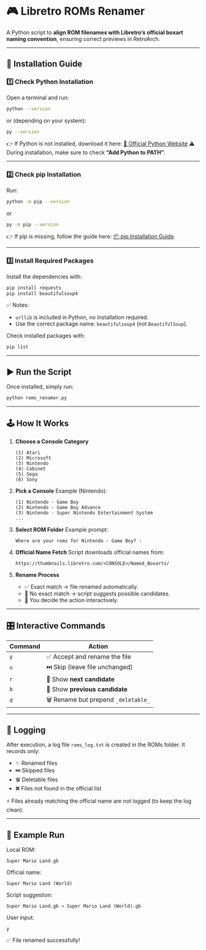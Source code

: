 # 🎮 Libretro ROMs Renamer

A Python script to **align ROM filenames with Libretro’s official boxart naming convention**, ensuring correct previews in RetroArch.

---

## 🔧 Installation Guide

### 1️⃣ Check Python Installation

Open a terminal and run:

```sh
python --version
```

or (depending on your system):

```sh
py --version
```

👉 If Python is not installed, download it here: [🐍 Official Python Website](https://www.python.org/downloads/)
⚠️ During installation, make sure to check **“Add Python to PATH”**.

---

### 2️⃣ Check pip Installation

Run:

```sh
python -m pip --version
```

or

```sh
py -m pip --version
```

👉 If pip is missing, follow the guide here: [📦 pip Installation Guide](https://packaging.python.org/en/latest/tutorials/installing-packages/).

---

### 3️⃣ Install Required Packages

Install the dependencies with:

```sh
pip install requests
pip install beautifulsoup4
```

✅ Notes:

* `urllib` is included in Python, no installation required.
* Use the correct package name: `beautifulsoup4` (not `BeautifulSoup`).

Check installed packages with:

```sh
pip list
```

---

## ▶️ Run the Script

Once installed, simply run:

```sh
python roms_renamer.py
```

---

## 🕹️ How It Works

1. **Choose a Console Category**

   ```
   (1) Atari
   (2) Microsoft
   (3) Nintendo
   (4) Cabinet
   (5) Sega
   (6) Sony
   ```

2. **Pick a Console**
   Example (Nintendo):

   ```
   (1) Nintendo - Game Boy
   (2) Nintendo - Game Boy Advance
   (3) Nintendo - Super Nintendo Entertainment System
   ...
   ```

3. **Select ROM Folder**
   Example prompt:

   ```
   Where are your roms for Nintendo - Game Boy? :
   ```

4. **Official Name Fetch**
   Script downloads official names from:

   ```
   https://thumbnails.libretro.com/<CONSOLE>/Named_Boxarts/
   ```

5. **Rename Process**

   * ✅ Exact match → file renamed automatically.
   * 🔎 No exact match → script suggests possible candidates.
   * 👤 You decide the action interactively.

---

## 🎛️ Interactive Commands

| Command | Action                               |
| ------- | ------------------------------------ |
| `y`     | ✅ Accept and rename the file         |
| `n`     | ⏭️ Skip (leave file unchanged)       |
| `r`     | 🔽 Show **next candidate**           |
| `b`     | 🔼 Show **previous candidate**       |
| `d`     | 🗑️ Rename but prepend `_deletable_` |

---

## 📝 Logging

After execution, a log file `roms_log.txt` is created in the ROMs folder.
It records only:

* ✨ Renamed files
* ⏭️ Skipped files
* 🗑️ Deletable files
* ❌ Files not found in the official list

⚡ Files already matching the official name are not logged (to keep the log clean).

---

## 📌 Example Run

Local ROM:

```
Super Mario Land.gb
```

Official name:

```
Super Mario Land (World)
```

Script suggestion:

```
Super Mario Land.gb → Super Mario Land (World).gb
```

User input:

```
y
```

✅ File renamed successfully!

